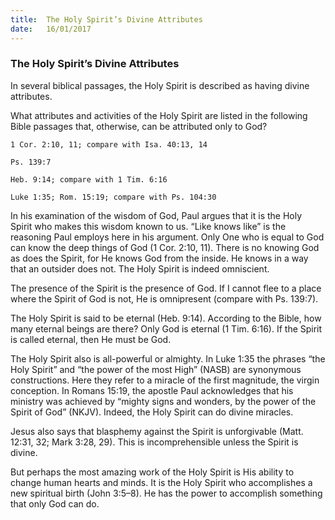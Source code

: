 ```yaml
---
title:  The Holy Spirit’s Divine Attributes
date:   16/01/2017
---
```


### The Holy Spirit’s Divine Attributes

In several biblical passages, the Holy Spirit is described as having divine attributes.

What attributes and activities of the Holy Spirit are listed in the following Bible passages that, otherwise, can be attributed only to God?

`1 Cor. 2:10, 11; compare with Isa. 40:13, 14` 

`Ps. 139:7`

`Heb. 9:14; compare with 1 Tim. 6:16`

`Luke 1:35; Rom. 15:19; compare with Ps. 104:30`

In his examination of the wisdom of God, Paul argues that it is the Holy Spirit who makes this wisdom known to us. “Like knows like” is the reasoning Paul employs here in his argument. Only One who is equal to God can know the deep things of God (1 Cor. 2:10, 11). There is no knowing God as does the Spirit, for He knows God from the inside. He knows in a way that an outsider does not. The Holy Spirit is indeed omniscient. 

The presence of the Spirit is the presence of God. If I cannot flee to a place where the Spirit of God is not, He is omnipresent (compare with Ps. 139:7). 

The Holy Spirit is said to be eternal (Heb. 9:14). According to the Bible, how many eternal beings are there? Only God is eternal (1 Tim. 6:16). If the Spirit is called eternal, then He must be God. 

The Holy Spirit also is all-powerful or almighty. In Luke 1:35 the phrases “the Holy Spirit” and “the power of the most High” (NASB) are synonymous constructions. Here they refer to a miracle of the first magnitude, the virgin conception. In Romans 15:19, the apostle Paul acknowledges that his ministry was achieved by “mighty signs and wonders, by the power of the Spirit of God” (NKJV). Indeed, the Holy Spirit can do divine miracles. 

Jesus also says that blasphemy against the Spirit is unforgivable (Matt. 12:31, 32; Mark 3:28, 29). This is incomprehensible unless the Spirit is divine. 

But perhaps the most amazing work of the Holy Spirit is His ability to change human hearts and minds. It is the Holy Spirit who accomplishes a new spiritual birth (John 3:5–8). He has the power to accomplish something that only God can do.